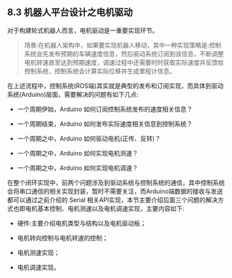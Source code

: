 ## 8.3 机器人平台设计之电机驱动

对于构建轮式机器人而言，电机驱动是一重要实现环节。

> 场景:在机器人架构中，如果要实现机器人移动，其中一种实现策略是:控制系统会先发布预期的车辆速度信息，然后驱动系统订阅到该信息，不断调整电机转速直至达到预期速度，调速过程中还需要时时获取实际速度并反馈给控制系统，控制系统会计算实际位移并生成里程计信息。

在上述流程中，控制系统\(ROS端\)其实就是典型的发布和订阅实现，而具体到驱动系统\(Arduino\)层面，需要解决的问题有如下几点:

* 一个周期伊始，Arduino 如何订阅控制系统发布的速度相关信息？

* 一个周期结束，Arduino 如何发布实际速度相关信息到控制系统？

* 一个周期之中，Arduino 如何驱动电机\(正传、反转\)？

* 一个周期之中，Arduino 如何实现电机测速？

* 一个周期之中，Arduino 如何实现电机调速？

在整个闭环实现中，前两个问题涉及到驱动系统与控制系统的通信，其中控制系统会将串口通信的相关实现封装，暂时不需要关注，而Arduino端数据的接收与发送都可以通过之前介绍的 Serial 相关API实现，本节主要介绍后面三个问题的解决方式也即电机基本控制、电机测速以及电机调速实现，主要内容如下:

* 硬件:主要介绍电机类型与结构以及电机驱动板；

* 电机转向控制与电机转速的控制；

* 电机测速实现；

* 电机调速实现。



